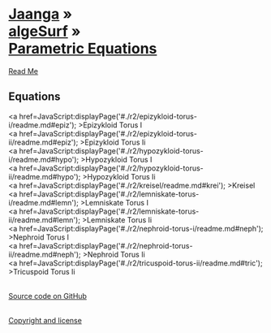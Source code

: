 [Jaanga](../../index.html ) &raquo;<br>[algeSurf]( ../index.html ) &raquo;<br>[Parametric Equations]( ./index.html )
===

<p id=rm >
	<a href=JavaScript:displayPage('#readme.md#rm'); >Read Me</a>
</p>
 
## Equations
<a href=JavaScript:displayPage('#./r2/epizykloid-torus-i/readme.md#epiz'); >Epizykloid Torus I</a>  
<a href=JavaScript:displayPage('#./r2/epizykloid-torus-ii/readme.md#epiz'); >Epizykloid Torus Ii</a>  
<a href=JavaScript:displayPage('#./r2/hypozykloid-torus-i/readme.md#hypo'); >Hypozykloid Torus I</a>  
<a href=JavaScript:displayPage('#./r2/hypozykloid-torus-ii/readme.md#hypo'); >Hypozykloid Torus Ii</a>  
<a href=JavaScript:displayPage('#./r2/kreisel/readme.md#krei'); >Kreisel</a>  
<a href=JavaScript:displayPage('#./r2/lemniskate-torus-i/readme.md#lemn'); >Lemniskate Torus I</a>  
<a href=JavaScript:displayPage('#./r2/lemniskate-torus-ii/readme.md#lemn'); >Lemniskate Torus Ii</a>  
<a href=JavaScript:displayPage('#./r2/nephroid-torus-i/readme.md#neph'); >Nephroid Torus I</a>  
<a href=JavaScript:displayPage('#./r2/nephroid-torus-ii/readme.md#neph'); >Nephroid Torus Ii</a>  
<a href=JavaScript:displayPage('#./r2/tricuspoid-torus-ii/readme.md#tric'); >Tricuspoid Torus Ii</a>  
<br>

<i class='fa fa-github'></i> [Source code on GitHub]( https://github.com/jaanga/algesurf/tree/gh-pages/parametric-equations/ )  
<br>
 
<i class='fa fa-copy'></i> [Copyright and license]( https://github.com/jaanga/jaanga.github.io/blob/master/jaanga-copyright-and-mit-license.md )  
